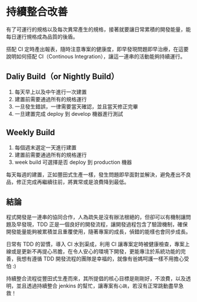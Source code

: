 持續整合改善
============

有了可運行的規格以及每次異常產生的規格，接著就要讓日常累積的開發能量，能每日運行規格成為品質的後盾。

搭配 CI 定時產出報表，隨時注意專案的健康度，即早發現問題即早治療，在這要說明如何搭配 CI（Continous Integration），讓這一連串的活動能夠持續運行。

Daliy Build（or Nightly Build）
-------------------------------

1.	每天早上以及中午進行一次建置
2.	建置前需要通過所有的規格運行
3.	一旦發生錯誤，一律需要當天確認，並且當天修正完畢
4.	一旦建置完成 deploy 到 develop 機器進行測試

Weekly Build
-------------

1.	每個週末選定一天進行建置
2.	建置前需要通過所有的規格運行
3.	week build 可選擇是否 deploy 到 production 機器

每天每週的建置，正如豐田式生產一樣，發生問題即早面對並解決，避免產出不良品，修正完成再繼續往前，將異常或是浪費降到最低。

結論
----

程式開發是一連串的協同合作，人為疏失是沒有辦法根絕的，但卻可以有機制讓問題及早發現，TDD 正是一個良好的開發流程，讓開發過程包含了驗證機制，確保開發能量能夠被累積並且重覆使用，隨著專案的成長，偵錯的能樣也會同步成長。

日常有 TDD 的習慣，導入 CI 水到渠成，利用 CI 讓專案定時被健康檢查，專案上線或是更新不再提心吊膽，在令人安心的環境下開發，更能專注於系統功能的完善，我想有遵循 TDD 開發流程的團隊是幸福的，就像有爸媽呵護一樣不用擔心受怕 :)

持續整合流程從豐田式生產而來，其所提倡的核心目標是剛剛好，不浪費，以及透明，並且透過持續整合 jenkins 的幫忙，讓專案有`心跳`，若沒有正常跳動盡早急救！
